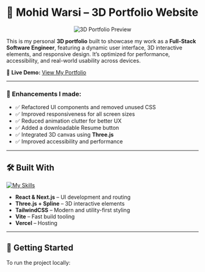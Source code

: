 # 🚀 Mohid Warsi – 3D Portfolio Website

<p align="center">
  <img src="./READMEPHOTO.png" alt="3D Portfolio Preview" />
</p>

This is my personal **3D portfolio** built to showcase my work as a **Full-Stack Software Engineer**, featuring a dynamic user interface, 3D interactive elements, and responsive design. It’s optimized for performance, accessibility, and real-world usability across devices.

🔗 **Live Demo:** [View My Portfolio](https://portfoliobyompatel.netlify.app/)

---

### 🔧 Enhancements I made:
- ✅ Refactored UI components and removed unused CSS
- ✅ Improved responsiveness for all screen sizes
- ✅ Reduced animation clutter for better UX
- ✅ Added a downloadable Resume button
- ✅ Integrated 3D canvas using **Three.js**
- ✅ Improved accessibility and performance

---

## 🛠️ Built With

[![My Skills](https://skillicons.dev/icons?i=react,nextjs,threejs,tailwind,vite,nodejs)](https://skillicons.dev)

- **React & Next.js** – UI development and routing
- **Three.js + Spline** – 3D interactive elements
- **TailwindCSS** – Modern and utility-first styling
- **Vite** – Fast build tooling
- **Vercel** – Hosting

---

## 📂 Getting Started

To run the project locally:
